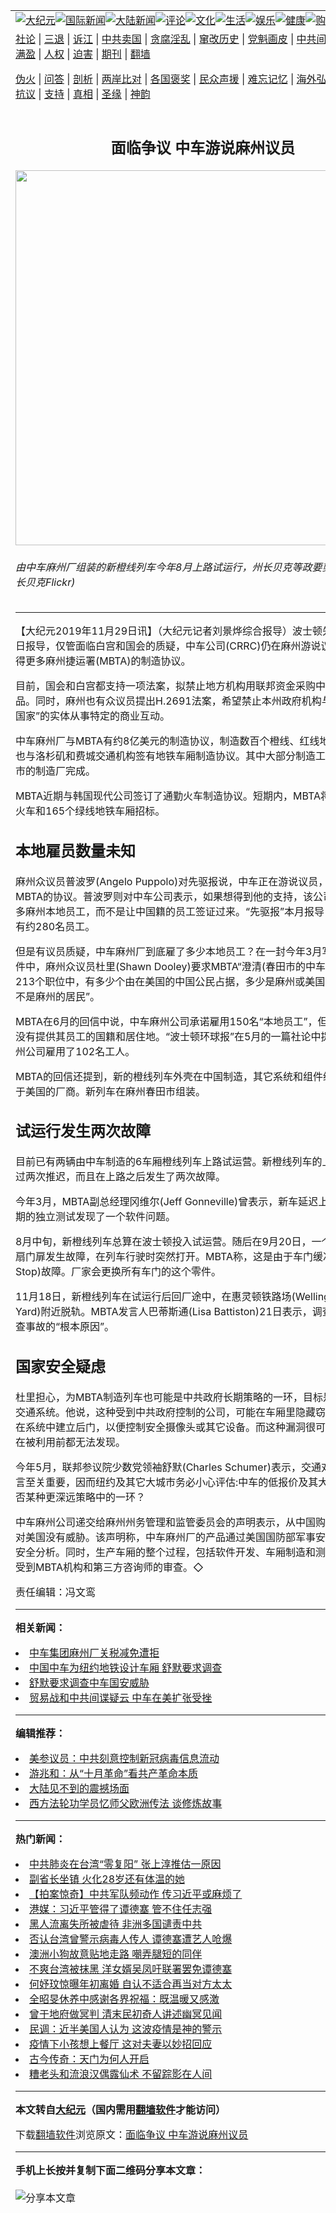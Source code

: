 <a name="1" id="1" target="_blank"></a><span id="1"></span>
<table align=center border="0"><tr><td colspan="2" VALIGN=TOP><a href="https://github.com/mmbunh2569/djy/blob/master/gb/nsc413.md#1"><img src="https://raw.githubusercontent.com/mmbunh2569/www/master/t/djy/1.jpg" title="大纪元"></a><a href="https://github.com/mmbunh2569/djy/blob/master/gb/n24hr.md#1"><img src="https://raw.githubusercontent.com/mmbunh2569/www/master/t/djy/3.jpg" title="国际新闻"></a><a href="https://github.com/mmbunh2569/djy/blob/master/gb/nsc413.md#1"><img src="https://raw.githubusercontent.com/mmbunh2569/www/master/t/djy/4.jpg" title="大陆新闻"></a><a href="https://github.com/mmbunh2569/djy/blob/master/gb/news392.md#1"><img src="https://raw.githubusercontent.com/mmbunh2569/www/master/t/djy/5.jpg" title="评论"></a><a href="https://github.com/mmbunh2569/djy/blob/master/gb/news2007.md#1"><img src="https://raw.githubusercontent.com/mmbunh2569/www/master/t/djy/6.jpg" title="文化"></a><a href="https://github.com/mmbunh2569/djy/blob/master/gb/news2008.md#1"><img src="https://raw.githubusercontent.com/mmbunh2569/www/master/t/djy/7.jpg" title="生活"></a><a href="https://github.com/mmbunh2569/djy/blob/master/gb/ncyule.md#1"><img src="https://raw.githubusercontent.com/mmbunh2569/www/master/t/djy/8.jpg" title="娱乐"></a><a href="https://github.com/mmbunh2569/djy/blob/master/gb/nsc1002.md#1"><img src="https://raw.githubusercontent.com/mmbunh2569/www/master/t/djy/9.jpg" title="健康"><a href="https://www.youlucky.com"><img src="https://raw.githubusercontent.com/mmbunh2569/www/master/t/djy/10.jpg" title="购物"></a><a href="https://donate.epochtimes.com/?utm_medium=epochtimes&utm_source=referral&utm_campaign=donate_button_djyarticleheader"><img src="https://raw.githubusercontent.com/mmbunh2569/www/master/t/djy/12.jpg" title="捐款"></a></td></tr>
<tr><td colspan="2" VALIGN=TOP><a target="_blank" href="https://github.com/mmbunh2569/djy/blob/master/gb/9p.md#1">社论</a> | <a target="_blank" href="https://github.com/mmbunh2569/djy/blob/master/gb/nf5657.md#1">三退</a> | <a target="_blank" href="https://github.com/mmbunh2569/djy/blob/master/gb/nf6124.md#1">诉江</a> | <a target="_blank" href="https://github.com/mmbunh2569/djy/blob/master/gb/nf1176117.md#1">中共卖国</a> | <a target="_blank" href="https://github.com/mmbunh2569/djy/blob/master/gb/nf5773.md#1">贪腐淫乱</a> | <a target="_blank" href="https://github.com/mmbunh2569/djy/blob/master/gb/nf1176115.md#1">窜改历史</a> | <a target="_blank" href="https://github.com/mmbunh2569/djy/blob/master/gb/nf1176107.md#1">党魁画皮</a> | <a target="_blank" href="https://github.com/mmbunh2569/djy/blob/master/gb/nf1320400.md#1">中共间谍</a> | <a target="_blank" href="https://github.com/mmbunh2569/djy/blob/master/gb/nf1176114.md#1">破坏传统</a> | <a target="_blank" href="https://github.com/mmbunh2569/ntdtv/blob/master/gb/prog447_1.md#1">恶贯满盈</a> | <a target="_blank" href="https://github.com/mmbunh2569/djy/blob/master/gb/ncid278.md#1">人权</a> | <a target="_blank" href="https://github.com/mmbunh2569/djy/blob/master/gb/nf1176111.md#1">迫害</a> | <a target="_blank" href="https://gitlab.com/szzdlab/mh-qikan/blob/master/README.md#1">期刊</a> | <a target="_blank" href="https://github.com/mmbunh2569/www/blob/master/README.md?zsrh#8">翻墙</a></p><p><a target="_blank" href="https://github.com/mmbunh2569/djy/blob/master/gb/nf5562.md#1">伪火</a> | <a target="_blank" href="https://github.com/mmbunh2569/djy/blob/master/gb/nf4378.md#1">问答</a> | <a target="_blank" href="https://github.com/mmbunh2569/djy/blob/master/gb/nf5792.md#1">剖析</a> | <a target="_blank" href="https://github.com/mmbunh2569/djy/blob/master/gb/nf5735.md#1">两岸比对</a> | <a target="_blank" href="https://github.com/mmbunh2569/djy/blob/master/gb/nf6119.md#1">各国褒奖</a> | <a target="_blank" href="https://github.com/mmbunh2569/djy/blob/master/gb/nf6120.md#1">民众声援</a> | <a target="_blank" href="https://github.com/mmbunh2569/djy/blob/master/gb/nf1188594.md#1">难忘记忆</a> | <a target="_blank" href="https://github.com/mmbunh2569/djy/blob/master/gb/nf3180.md#1">海外弘传</a> | <a target="_blank" href="https://github.com/mmbunh2569/djy/blob/master/gb/nf5410.md#1">万人上访</a> | <a target="_blank" href="https://github.com/mmbunh2569/ntdtv/blob/master/gb/prog1530_1.md#1">和平抗议</a> | <a target="_blank" href="https://github.com/mmbunh2569/djy/blob/master/gb/nf4386.md#1">支持</a> | <a target="_blank" href="https://github.com/mmbunh2569/djy/blob/master/gb/nf4389.md#1">真相</a> | <a target="_blank" href="https://github.com/mmbunh2569/djy/blob/master/gb/nf5790.md#1">圣缘</a> | <a target="_blank" href="https://github.com/mmbunh2569/djy/blob/master/gb/nf4786.md#1">神韵</a></td></tr>
<tr><td VALIGN=TOP width="626"><h2 align=center>面临争议 中车游说麻州议员</h2>
<img width="600" src="https://i.epochtimes.com/assets/uploads/2019/11/3-1MBTA-600x400.jpg" />
<h6>由中车麻州厂组装的新橙线列车今年8月上路试运行，州长贝克等政要剪彩。(麻州州长贝克Flickr)
</h6>
<hr>
	<p>【大纪元2019年11月29日讯】（大纪元记者刘景烨综合报导）波士顿先驱报11月23日报导，仅管面临白宫和国会的质疑，<ahref="https://github.com/mmbunh2569/djy/blob/master/gb/tag/%E4%B8%AD%E8%BD%A6.md#1">中车</a>公司(CRRC)仍在<ahref="https://github.com/mmbunh2569/djy/blob/master/gb/tag/%E9%BA%BB%E5%B7%9E.md#1">麻州</a>游说议员，以期获得更多麻州捷运署(MBTA)的制造协议。</p>
<p>目前，国会和白宫都支持一项法案，拟禁止地方机构用联邦资金采购<ahref="https://github.com/mmbunh2569/djy/blob/master/gb/tag/%E4%B8%AD%E8%BD%A6.md#1">中车</a>的列车产品。同时，<ahref="https://github.com/mmbunh2569/djy/blob/master/gb/tag/%E9%BA%BB%E5%B7%9E.md#1">麻州</a>也有众议员提出H.2691法案，希望禁止本州政府机构与“非市场经济国家”的实体从事特定的商业互动。</p>
<p>中车麻州厂与MBTA有约8亿美元的制造协议，制造数百个橙线、红线地铁车厢。中车也与洛杉矶和费城交通机构签有地铁车厢制造协议。其中大部分制造工作在麻州春田市的制造厂完成。</p>
<p>MBTA近期与韩国现代公司签订了通勤火车制造协议。短期内，MBTA将为100个双层火车和165个绿线地铁车厢招标。</p>
<h2>本地雇员数量未知</h2>
<p>麻州众议员普波罗(Angelo Puppolo)对先驱报说，中车正在游说议员，以期获得更多MBTA的协议。普波罗则对中车公司表示，如果想得到他的支持，该公司需要雇用更多麻州本地员工，而不是让中国籍的员工签证过来。“先驱报”本月报导，中车麻州厂有约280名员工。</p>
<p>但是有议员质疑，中车麻州厂到底雇了多少本地员工？在一封今年3月写给MBTA的信件中，麻州众议员杜里(Shawn Dooley)要求MBTA“澄清(春田市的中车公司)创造的213个职位中，有多少个由在美国的中国公民占据，多少是麻州或美国的居民，多少不是麻州的居民”。</p>
<p>MBTA在6月的回信中说，中车麻州公司承诺雇用150名“本地员工”，但未被要求、也没有提供其员工的国籍和居住地。“波士顿环球报”在5月的一篇社论中提到，中车麻州公司雇用了102名工人。</p>
<p>MBTA的回信还提到，新的橙线列车外壳在中国制造，其它系统和组件绝大多数来源于美国的厂商。新列车在麻州春田市组装。</p>
<h2>试运行发生两次故障</h2>
<p>目前已有两辆由中车制造的6车厢橙线列车上路试运营。新橙线列车的上路时间曾经过两次推迟，而且在上路之后发生了两次故障。</p>
<p>今年3月，MBTA副总经理冈维尔(Jeff Gonneville)曾表示，新车延迟上路的原因是早期的独立测试发现了一个软件问题。</p>
<p>8月中旬，新橙线列车总算在波士顿投入试运营。随后在9月20日，一个新车厢的一扇门扉发生故障，在列车行驶时突然打开。MBTA称，这是由于车门缓冲器(Bump Stop)故障。厂家会更换所有车门的这个零件。</p>
<p>11月18日，新橙线列车在试运行后回厂途中，在惠灵顿铁路场(Wellington Rail Yard)附近脱轨。MBTA发言人巴蒂斯通(Lisa Battiston)21日表示，调查人员正在调查事故的“根本原因”。</p>
<h2>国家安全疑虑</h2>
<p>杜里担心，为MBTA制造列车也可能是中共政府长期策略的一环，目标是控制美国的交通系统。他说，这种受到中共政府控制的公司，可能在车厢里隐藏窃听设备，或者在系统中建立后门，以便控制安全摄像头或其它设备。而这种漏洞很可能极其隐蔽，在被利用前都无法发现。</p>
<p>今年5月，联邦参议院少数党领袖舒默(Charles Schumer)表示，交通对国家安全而言至关重要，因而纽约及其它大城市务必小心评估:中车的低报价及其大范围的合约是否某种更深远策略中的一环？</p>
<p>中车麻州公司递交给麻州州务管理和监管委员会的声明表示，从中国购买的铁路车厢对美国没有威胁。该声明称，中车麻州厂的产品通过美国国防部军事安全标准的网络安全分析。同时，生产车厢的整个过程，包括软件开发、车厢制造和测试等流程，都受到MBTA机构和第三方咨询师的审查。◇</p>
<p>责任编辑：冯文鸾</p>
	
<hr>


<strong>相关新闻：</strong>
<li><a href="https://github.com/mmbunh2569/djy/blob/master/gb/19/2/22/n11064607.md#1">中车集团麻州厂关税减免遭拒</a></li>
<li><a href="https://github.com/mmbunh2569/djy/blob/master/gb/19/5/20/n11267832.md#1">中国中车为纽约地铁设计车厢 舒默要求调查</a></li>
<li><a href="https://github.com/mmbunh2569/djy/blob/master/gb/19/5/24/n11278037.md#1">舒默要求调查中车国安威胁</a></li>
<li><a href="https://github.com/mmbunh2569/djy/blob/master/gb/19/6/23/n11340725.md#1">贸易战和中共间谍疑云 中车在美扩张受挫</a></li>
<hr>


<strong>编辑推荐：</strong>
<li><a href="https://github.com/onzhi266/djy/blob/master/gb/20/2/22/n11887949.md#1">美参议员：中共刻意控制新冠病毒信息流动</a></li>
<li><a href="https://github.com/tsiac2612/djy/blob/master/gb/17/11/7/n9812644.md#1" target="_blank">游兆和：从“十月革命”看共产革命本质</a></li><li><a href="https://github.com/mmbunh2569/djy/blob/master/gb/13/11/27/n4020290.md?dfh#1" target="_blank">大陆见不到的震撼场面</a></li><li><a href="https://github.com/tsiac2612/djy/blob/master/gb/19/6/2/n11295577.md#1" target="_blank">西方法轮功学员忆师父欧洲传法 谈修炼故事</a></li>
<hr>

<strong>热门新闻：</strong>
<li><a href="https://github.com/mmbunh2569/djy/blob/master/gb/20/4/12/n12024410.md#1">中共肺炎在台湾“零复阳” 张上淳推估一原因</a></li>
<li><a href="https://github.com/mmbunh2569/djy/blob/master/gb/20/4/12/n12024074.md#1">副省长坐镇 火化28岁还有体温的她</a></li>
<li><a href="https://github.com/mmbunh2569/djy/blob/master/gb/20/4/13/n12025599.md#1">【拍案惊奇】中共军队频动作 传习近平或麻烦了</a></li>
<li><a href="https://github.com/mmbunh2569/djy/blob/master/gb/20/4/12/n12025102.md#1">港媒：习近平管得了谭德塞 管不住任志强</a></li>
<li><a href="https://github.com/mmbunh2569/djy/blob/master/gb/20/4/12/n12024673.md#1">黑人流离失所被虐待 非洲多国谴责中共</a></li>
<li><a href="https://github.com/mmbunh2569/djy/blob/master/gb/20/4/11/n12023271.md#1">否认台湾曾警示病毒人传人 谭德塞遭艺人呛爆</a></li>
<li><a href="https://github.com/mmbunh2569/djy/blob/master/gb/20/4/12/n12023872.md#1">澳洲小狗故意贴地走路 嘲弄腿短的同伴</a></li>
<li><a href="https://github.com/mmbunh2569/djy/blob/master/gb/20/4/12/n12025294.md#1">不爽台湾被抹黑 洋女婿吴凤吁联署罢免谭德塞</a></li>
<li><a href="https://github.com/mmbunh2569/djy/blob/master/gb/20/4/13/n12025668.md#1">何妤玟惊曝年初离婚 自认不适合再当对方太太</a></li>
<li><a href="https://github.com/mmbunh2569/djy/blob/master/gb/20/4/11/n12022437.md#1">全昭旻休养中感谢各界祝福：既温暖又感激</a></li>
<li><a href="https://github.com/mmbunh2569/djy/blob/master/gb/20/4/11/n12023098.md#1">曾于地府做冥判 清末民初奇人讲述幽冥见闻</a></li>
<li><a href="https://github.com/mmbunh2569/djy/blob/master/gb/20/4/12/n12023749.md#1">民调：近半美国人认为 这波疫情是神的警示</a></li>
<li><a href="https://github.com/mmbunh2569/djy/blob/master/gb/20/4/11/n12021870.md#1">疫情下小孩想上餐厅 这对夫妻以妙招回应</a></li>
<li><a href="https://github.com/mmbunh2569/djy/blob/master/gb/20/4/12/n12024552.md#1">古今传奇：天门为何人开启</a></li>
<li><a href="https://github.com/mmbunh2569/djy/blob/master/gb/20/4/6/n12007147.md#1">糟老头和流浪汉偶露仙术  不留踪影在人间</a></li>
<hr>

<strong>本文转自<a href="https://www.epochtimes.com">大纪元</a>（国内需用<a href="https://github.com/mmbunh2569/www/blob/master/README.md#8">翻墙软件</a>才能访问）</strong><p>下载<a href="https://github.com/mmbunh2569/www/blob/master/README.md#8">翻墙软件</a>浏览原文：<a href="https://www.epochtimes.com/gb/19/11/29/n11688927.htm">面临争议 中车游说麻州议员</a></p><hr>

<strong>手机上长按并复制下面二维码分享本文章：</strong><br><br><img src="http://d1p1.ip.zn2.us/v.php?action=qrcode&url=https://github.com/mmbunh2569/djy/blob/master/gb/19/11/29/n11688927.md%231" title="分享本文章"></td><td VALIGN=TOP><a href="https://github.com/mmbunh2569/djy/blob/master/gb/16/1/21/n4622075.md?dfh#1" target="_blank"><img src="https://raw.githubusercontent.com/mmbunh2569/djy/master/gb/300/wei-f1.jpg" title="中共的伪火骗局"  alt="中共的伪火骗局"></a><br><a href="https://github.com/mmbunh2569/www/blob/master/README.md?dfh#9" target="_blank"><img src="https://raw.githubusercontent.com/mmbunh2569/djy/master/gb/300/yong-h.jpg" title="永恒的见证"  alt="永恒的见证"></a><br><a href="https://github.com/mmbunh2569/djy/blob/master/gb/13/9/29/n3974789.md?dfh#1" target="_blank"><img src="https://raw.githubusercontent.com/mmbunh2569/djy/master/gb/300/shang-lnz.jpg" title="善良女子被中共投男牢"  alt="善良女子被中共投男牢"></a><br><a href="https://github.com/mmbunh2569/djy/blob/master/gb/16/3/16/n4663449.md?dfh#1" target="_blank"><img src="https://raw.githubusercontent.com/mmbunh2569/djy/master/gb/300/huo-z3.jpg" title="警卫目击活摘器官"  alt="警卫目击活摘器官"></a><br><a href="https://github.com/mmbunh2569/djy/blob/master/gb/16/8/7/n8177641.md?dfh#1" target="_blank"><img src="https://raw.githubusercontent.com/mmbunh2569/djy/master/gb/300/huo-z4.jpg" title="证人描述活摘恐怖"  alt="证人描述活摘恐怖"></a><br><a href="https://github.com/mmbunh2569/djy/blob/master/gb/10/4/19/n2881569.md?dfh#1" target="_blank"><img src="https://raw.githubusercontent.com/mmbunh2569/djy/master/gb/300/huo-z1.jpg" title="揭开活摘器官黑幕"  alt="揭开活摘器官黑幕"></a><br><a href="https://github.com/mmbunh2569/djy/blob/master/gb/10/11/7/n3077476.md?dfh#1" target="_blank"><img src="https://raw.githubusercontent.com/mmbunh2569/djy/master/gb/300/ma-ks.jpg" title="马克思的成魔之路"  alt="马克思的成魔之路"></a><br><a href="https://github.com/mmbunh2569/djy/blob/master/gb/14/6/9/n4173977.md?dfh#1" target="_blank"><img src="https://raw.githubusercontent.com/mmbunh2569/djy/master/gb/300/chang-zs.jpg" title="藏字石 蕴天机"  alt="藏字石 蕴天机"></a><br><a href="https://github.com/mmbunh2569/djy/blob/master/gb/18/5/10/n10381511.md?dfh#1" target="_blank"><img src="https://raw.githubusercontent.com/mmbunh2569/djy/master/gb/300/st1.jpg" title="关注3亿人三退"  alt="关注3亿人三退"></a><br><a href="https://github.com/mmbunh2569/djy/blob/master/gb/18/3/21/n10237682.md?dfh#1" target="_blank"><img src="https://raw.githubusercontent.com/mmbunh2569/djy/master/gb/300/jie-t.jpg" title="解体中共复兴中华"  alt="解体中共复兴中华"></a><br><a href="https://github.com/mmbunh2569/djy/blob/master/gb/9/2/9/n2422991.md?dfh#1" target="_blank"><img src="https://raw.githubusercontent.com/mmbunh2569/djy/master/gb/300/gao-zs.jpg" title="中共迫害良心律师"  alt="中共迫害良心律师"></a><br><a href="https://github.com/mmbunh2569/djy/blob/master/gb/18/12/9/n10900044.md?dfh#1" target="_blank"><img src="https://raw.githubusercontent.com/mmbunh2569/djy/master/gb/300/sj1.jpg" title="303万人举报江泽民"  alt="303万人举报江泽民"></a><br><a href="https://github.com/mmbunh2569/djy/blob/master/gb/18/8/28/n10672014.md?dfh#1" target="_blank"><img src="https://raw.githubusercontent.com/mmbunh2569/djy/master/gb/300/sj2.jpg" title="这些官员为何起诉江泽民"  alt="这些官员为何起诉江泽民"></a><br><a href="https://github.com/mmbunh2569/djy/blob/master/gb/8/12/18/n2367165.md?dfh#1" target="_blank"><img src="https://raw.githubusercontent.com/mmbunh2569/djy/master/gb/300/liangan.jpg" title="海峡两岸的强烈对比"  alt="海峡两岸的强烈对比"></a><br><a href="https://github.com/mmbunh2569/djy/blob/master/gb/15/12/10/n4593139.md?dfh#1" target="_blank"><img src="https://raw.githubusercontent.com/mmbunh2569/djy/master/gb/300/jia-ndzl.jpg" title="加拿大总理的贺信"  alt="加拿大总理的贺信"></a><br><a href="https://github.com/mmbunh2569/djy/blob/master/gb/11/6/17/n3289382.md?dfh#1" target="_blank"><img src="https://raw.githubusercontent.com/mmbunh2569/djy/master/gb/300/xiao-wd.jpg" title="探寻真相兼听则明"  alt="探寻真相兼听则明"></a><br><a href="https://github.com/mmbunh2569/djy/blob/master/gb/18/10/27/n10812623.md?dfh#1" target="_blank"><img src="https://raw.githubusercontent.com/mmbunh2569/djy/master/gb/300/yindu.jpg" title="印度媒体报道东方"  alt="印度媒体报道东方"></a><br><a href="https://github.com/mmbunh2569/djy/blob/master/gb/18/6/9/n10469652.md?dfh#1" target="_blank"><img src="https://raw.githubusercontent.com/mmbunh2569/djy/master/gb/300/xie-j.jpg" title="不一样的海外校园"  alt="不一样的海外校园"></a><br><a href="https://github.com/mmbunh2569/djy/blob/master/gb/7/4/5/n1669415.md?dfh#1" target="_blank"><img src="https://raw.githubusercontent.com/mmbunh2569/djy/master/gb/300/li-up.jpg" title="从大师到徒弟的传奇"  alt="从大师到徒弟的传奇"></a><br><a href="https://github.com/mmbunh2569/djy/blob/master/gb/17/5/26/n9191512.md?dfh#1" target="_blank"><img src="https://raw.githubusercontent.com/mmbunh2569/djy/master/gb/300/zfl2.jpg" title="亿万人与东方一本奇书"  alt="亿万人与东方一本奇书"></a><br><a href="https://github.com/mmbunh2569/djy/blob/master/gb/13/11/27/n4020290.md?dfh#1" target="_blank"><img src="https://raw.githubusercontent.com/mmbunh2569/djy/master/gb/300/zhen-h.jpg" title="大陆见不到的震撼场面"  alt="大陆见不到的震撼场面"></a><br><a href="https://github.com/mmbunh2569/djy/blob/master/gb/15/7/17/n4482910.md?dfh#1" target="_blank"><img src="https://raw.githubusercontent.com/mmbunh2569/djy/master/gb/300/dalu-sk.jpg" title="人心向善 大陆当初盛况"  alt="人心向善 大陆当初盛况"></a><br><a href="https://github.com/mmbunh2569/djy/blob/master/gb/19/1/5/n10955468.md?dfh#1" target="_blank"><img src="https://raw.githubusercontent.com/mmbunh2569/djy/master/gb/300/zfl1.jpg" title="追寻真理 这书讲什么"  alt="追寻真理 这书讲什么"></a><br><a href="https://github.com/mmbunh2569/www/blob/master/README.md?dfh#1" target="_blank"><img src="https://raw.githubusercontent.com/mmbunh2569/djy/master/gb/300/fq1.jpg" title="下载免费翻墙软件"  alt="下载免费翻墙软件"></a><br></td></tr></table>
